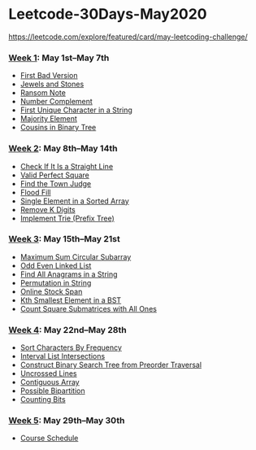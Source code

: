 # Leetcode-30Days-May2020
https://leetcode.com/explore/featured/card/may-leetcoding-challenge/

### [Week 1](https://github.com/abhinavroy23/Leetcode-30Days-May2020/tree/master/Week%201): May 1st–May 7th
- [First Bad Version][11]
- [Jewels and Stones][12]
- [Ransom Note][13]
- [Number Complement][14]
- [First Unique Character in a String][15]
- [Majority Element][16]
- [Cousins in Binary Tree][17]

### [Week 2](https://github.com/abhinavroy23/Leetcode-30Days-May2020/tree/master/Week%202): May 8th–May 14th
- [Check If It Is a Straight Line][21]
- [Valid Perfect Square][22]
- [Find the Town Judge][23]
- [Flood Fill][24]
- [Single Element in a Sorted Array][25]
- [Remove K Digits][26]
- [Implement Trie (Prefix Tree)][27]

### [Week 3](https://github.com/abhinavroy23/Leetcode-30Days-May2020/tree/master/Week%203): May 15th–May 21st
- [Maximum Sum Circular Subarray][31]
- [Odd Even Linked List][32]
- [Find All Anagrams in a String][33]
- [Permutation in String][34]
- [Online Stock Span][35]
- [Kth Smallest Element in a BST][36]
- [Count Square Submatrices with All Ones][37]

### [Week 4](https://github.com/abhinavroy23/Leetcode-30Days-May2020/tree/master/Week%204): May 22nd–May 28th
- [Sort Characters By Frequency][41]
- [Interval List Intersections][42]
- [Construct Binary Search Tree from Preorder Traversal][43]
- [Uncrossed Lines][44]
- [Contiguous Array][45]
- [Possible Bipartition][46]
- [Counting Bits][47]

### [Week 5](https://github.com/abhinavroy23/Leetcode-30Days-May2020/tree/master/Week%205): May 29th–May 30th
- [Course Schedule][51]

[11]: <https://github.com/abhinavroy23/Leetcode-30Days-May2020/tree/master/Week%201/First%20Bad%20Version.playground>
[12]: <https://github.com/abhinavroy23/Leetcode-30Days-May2020/tree/master/Week%201/Jewels%20and%20Stones.playground>
[13]: <https://github.com/abhinavroy23/Leetcode-30Days-May2020/tree/master/Week%201/Ransom%20Note.playground>
[14]: <https://github.com/abhinavroy23/Leetcode-30Days-May2020/tree/master/Week%201/Number%20Complement.playground>
[15]: <https://github.com/abhinavroy23/Leetcode-30Days-May2020/tree/master/Week%201/First%20Unique%20Character%20in%20a%20String.playground>
[16]: <https://github.com/abhinavroy23/Leetcode-30Days-May2020/tree/master/Week%201/Majority%20Element.playground>
[17]: <https://github.com/abhinavroy23/Leetcode-30Days-May2020/tree/master/Week%201/Cousins%20in%20Binary%20Tree.playground>
[21]: <https://github.com/abhinavroy23/Leetcode-30Days-May2020/tree/master/Week%202/Check%20If%20It%20Is%20a%20Straight%20Line.playground>
[22]: <https://github.com/abhinavroy23/Leetcode-30Days-May2020/tree/master/Week%202/Valid%20Perfect%20Square.playground>
[23]: <https://github.com/abhinavroy23/Leetcode-30Days-May2020/tree/master/Week%202/Find%20the%20Town%20Judge.playground>
[24]: <https://github.com/abhinavroy23/Leetcode-30Days-May2020/tree/master/Week%202/Flood%20Fill.playground>
[25]: <https://github.com/abhinavroy23/Leetcode-30Days-May2020/tree/master/Week%202/Single%20Element%20in%20a%20Sorted%20Array.playground>
[26]: <https://github.com/abhinavroy23/Leetcode-30Days-May2020/tree/master/Week%202/Remove%20K%20Digits.playground>
[27]: <https://github.com/abhinavroy23/Leetcode-30Days-May2020/tree/master/Week%202/Implement%20Trie%20(Prefix%20Tree).playground>
[31]: <https://github.com/abhinavroy23/Leetcode-30Days-May2020/blob/master/Week%203/Maximum%20Sum%20Circular%20Subarray.playground/Contents.swift>
[32]: <https://github.com/abhinavroy23/Leetcode-30Days-May2020/tree/master/Week%203/Odd%20Even%20Linked%20List.playground>
[33]: <https://github.com/abhinavroy23/Leetcode-30Days-May2020/tree/master/Week%203/Find%20All%20Anagrams%20in%20a%20String.playground>
[34]: <https://github.com/abhinavroy23/Leetcode-30Days-May2020/tree/master/Week%203/Permutation%20in%20String.playground>
[35]: <https://github.com/abhinavroy23/Leetcode-30Days-May2020/tree/master/Week%203/Online%20Stock%20Span.playground>
[36]: <https://github.com/abhinavroy23/Leetcode-30Days-May2020/tree/master/Week%203/Kth%20Smallest%20Element%20in%20a%20BST.playground>
[37]: <https://github.com/abhinavroy23/Leetcode-30Days-May2020/tree/master/Week%203/Count%20Square%20Submatrices%20with%20All%20Ones.playground>
[41]: <https://github.com/abhinavroy23/Leetcode-30Days-May2020/tree/master/Week%204/Sort%20Characters%20By%20Frequency.playground>
[42]: <https://github.com/abhinavroy23/Leetcode-30Days-May2020/tree/master/Week%204/Interval%20List%20Intersections.playground>
[43]: <https://github.com/abhinavroy23/Leetcode-30Days-May2020/tree/master/Week%204/Construct%20Binary%20Search%20Tree%20from%20Preorder%20Traversal.playground>
[44]: <https://github.com/abhinavroy23/Leetcode-30Days-May2020/tree/master/Week%204/Uncrossed%20Lines.playground>
[45]: <https://github.com/abhinavroy23/Leetcode-30Days-May2020/tree/master/Week%204/Contiguous%20Array.playground>
[46]: <https://github.com/abhinavroy23/Leetcode-30Days-May2020/tree/master/Week%204/Possible%20Bipartition.playground>
[47]: <https://github.com/abhinavroy23/Leetcode-30Days-May2020/tree/master/Week%204/Counting%20Bits.playground>
[51]: <https://github.com/abhinavroy23/Leetcode-30Days-May2020/tree/master/Week%205/Course%20Schedule.playground>

